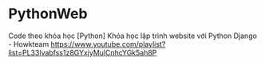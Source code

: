 # PythonWeb
Code theo khóa học 
[Python] Khóa học lập trình website với Python Django - Howkteam
https://www.youtube.com/playlist?list=PL33lvabfss1z8GYxjyMulCnhcYGk5ah8P
